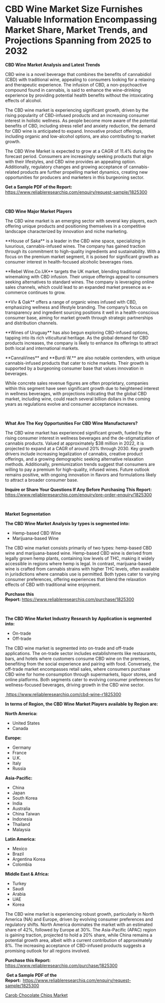 <p><h1>CBD Wine Market Size Furnishes Valuable Information Encompassing Market Share, Market Trends, and Projections Spanning from 2025 to 2032</h1></p><p><strong>CBD Wine Market Analysis and Latest Trends</strong></p>
<p><p>CBD wine is a novel beverage that combines the benefits of cannabidiol (CBD) with traditional wine, appealing to consumers looking for a relaxing and therapeutic experience. The infusion of CBD, a non-psychoactive compound found in cannabis, is said to enhance the wine-drinking experience by providing potential health benefits without the intoxicating effects of alcohol.</p><p>The CBD wine market is experiencing significant growth, driven by the rising popularity of CBD-infused products and an increasing consumer interest in holistic wellness. As people become more aware of the potential benefits of CBD, including stress relief and anxiety reduction, the demand for CBD wine is anticipated to expand. Innovative product offerings, including organic and low-alcohol options, are also contributing to market growth.</p><p>The CBD Wine Market is expected to grow at a CAGR of 11.4% during the forecast period. Consumers are increasingly seeking products that align with their lifestyles, and CBD wine provides an appealing option. Additionally, regulatory changes and growing acceptance of cannabis-related products are further propelling market dynamics, creating new opportunities for producers and marketers in this burgeoning sector.</p></p>
<p><strong>Get a Sample PDF of the Report:&nbsp;</strong> <a href="https://www.reliableresearchiq.com/enquiry/request-sample/1825300?utm_campaign=1117&utm_medium=2&utm_source=Github&utm_content=ia&utm_term=14022025&utm_id=cbd-wine">https://www.reliableresearchiq.com/enquiry/request-sample/1825300</a></p>
<p>&nbsp;</p>
<p><strong>CBD Wine Major Market Players</strong></p>
<p><p>The CBD wine market is an emerging sector with several key players, each offering unique products and positioning themselves in a competitive landscape characterized by innovation and niche marketing.</p><p>**House of Saka** is a leader in the CBD wine space, specializing in luxurious, cannabis-infused wines. The company has gained traction through its commitment to high-quality ingredients and sustainability. With a focus on the premium market segment, it is poised for significant growth as consumer interest in health-focused alcoholic beverages rises.</p><p>**Rebel Wine.Co.UK** targets the UK market, blending traditional winemaking with CBD infusion. Their unique offerings appeal to consumers seeking alternatives to standard wines. The company is leveraging online sales channels, which could lead to an expanded market presence as e-commerce continues to grow.</p><p>**Viv & Oak** offers a range of organic wines infused with CBD, emphasizing wellness and lifestyle branding. The company’s focus on transparency and ingredient sourcing positions it well in a health-conscious consumer base, aiming for market growth through strategic partnerships and distribution channels.</p><p>**Wines of Uruguay** has also begun exploring CBD-infused options, tapping into its rich viticultural heritage. As the global demand for CBD products increases, the company is likely to enhance its offerings to attract both local and international markets.</p><p>**CannaVines** and **Burdi W.** are also notable contenders, with unique cannabis-infused products that cater to niche markets. Their growth is supported by a burgeoning consumer base that values innovation in beverages.</p><p>While concrete sales revenue figures are often proprietary, companies within this segment have seen significant growth due to heightened interest in wellness beverages, with projections indicating that the global CBD market, including wine, could reach several billion dollars in the coming years as regulations evolve and consumer acceptance increases.</p></p>
<p>&nbsp;</p>
<p><strong>What Are The Key Opportunities For CBD Wine Manufacturers?</strong></p>
<p><p>The CBD wine market has experienced significant growth, fueled by the rising consumer interest in wellness beverages and the de-stigmatization of cannabis products. Valued at approximately $38 million in 2022, it is projected to expand at a CAGR of around 20% through 2030. Key growth drivers include increasing legalization of cannabis, creative product offerings, and a growing demographic seeking alternative relaxation methods. Additionally, premiumization trends suggest that consumers are willing to pay a premium for high-quality, infused wines. Future outlook remains positive, with ongoing innovation in flavors and formulations likely to attract a broader consumer base.</p></p>
<p><strong>Inquire or Share Your Questions If Any Before Purchasing This Report:</strong> <a href="https://www.reliableresearchiq.com/enquiry/pre-order-enquiry/1825300?utm_campaign=1117&utm_medium=2&utm_source=Github&utm_content=ia&utm_term=14022025&utm_id=cbd-wine">https://www.reliableresearchiq.com/enquiry/pre-order-enquiry/1825300</a></p>
<p>&nbsp;</p>
<p><strong>Market Segmentation</strong></p>
<p><strong>The CBD Wine Market Analysis by types is segmented into:</strong></p>
<p><ul><li>Hemp-based CBD Wine</li><li>Marijuana-based Wine</li></ul></p>
<p><p>The CBD wine market consists primarily of two types: hemp-based CBD wine and marijuana-based wine. Hemp-based CBD wine is derived from legally grown hemp plants, containing low levels of THC, making it widely accessible in regions where hemp is legal. In contrast, marijuana-based wine is crafted from cannabis strains with higher THC levels, often available in jurisdictions where cannabis use is permitted. Both types cater to varying consumer preferences, offering experiences that blend the relaxation effects of CBD with traditional wine enjoyment.</p></p>
<p><strong>Purchase this Report:&nbsp;</strong><a href="https://www.reliableresearchiq.com/purchase/1825300?utm_campaign=1117&utm_medium=2&utm_source=Github&utm_content=ia&utm_term=14022025&utm_id=cbd-wine">https://www.reliableresearchiq.com/purchase/1825300</a></p>
<p>&nbsp;</p>
<p><strong>The CBD Wine Market Industry Research by Application is segmented into:</strong></p>
<p><ul><li>On-trade</li><li>Off-trade</li></ul></p>
<p><p>The CBD wine market is segmented into on-trade and off-trade applications. The on-trade sector includes establishments like restaurants, bars, and hotels where customers consume CBD wine on the premises, benefiting from the social experience and pairing with food. Conversely, the off-trade market encompasses retail sales, where consumers purchase CBD wine for home consumption through supermarkets, liquor stores, and online platforms. Both segments cater to evolving consumer preferences for wellness-focused beverages, driving growth in the CBD wine sector.</p></p>
<p><a href="https://www.reliableresearchiq.com/cbd-wine-r1825300?utm_campaign=1117&utm_medium=2&utm_source=Github&utm_content=ia&utm_term=14022025&utm_id=cbd-wine">&nbsp;https://www.reliableresearchiq.com/cbd-wine-r1825300</a></p>
<p><strong>In terms of Region, the CBD Wine Market Players available by Region are:</strong></p>
<p>
    <p> <strong> North America: </strong>
        <ul>
            <li>United States</li>
            <li>Canada</li>
        </ul>
        </p> 
    <p> <strong> Europe: </strong>
        <ul>
            <li>Germany</li>
            <li>France</li>
            <li>U.K.</li>
            <li>Italy</li>
            <li>Russia</li>
        </ul>
        </p> 
    <p> <strong> Asia-Pacific: </strong>
        <ul>
            <li>China</li>
            <li>Japan</li>
            <li>South Korea</li>
            <li>India</li>
            <li>Australia</li>
            <li>China Taiwan</li>
            <li>Indonesia</li>
            <li>Thailand</li>
            <li>Malaysia</li>
        </ul>
        </p> 
    <p> <strong> Latin America: </strong>
        <ul>
            <li>Mexico</li>
            <li>Brazil</li>
            <li>Argentina Korea</li>
            <li>Colombia</li>
        </ul>
        </p> 
    <p> <strong> Middle East & Africa: </strong>
        <ul>
            <li>Turkey</li>
            <li>Saudi</li>
            <li>Arabia</li>
            <li>UAE</li>
            <li>Korea</li>
        </ul>
    </p>
    </p>
<p><p>The CBD wine market is experiencing robust growth, particularly in North America (NA) and Europe, driven by evolving consumer preferences and regulatory shifts. North America dominates the market with an estimated share of 42%, followed by Europe at 30%. The Asia-Pacific (APAC) region is gaining traction, projected to hold a 20% share, while China remains a potential growth area, albeit with a current contribution of approximately 8%. The increasing acceptance of CBD-infused products suggests a promising outlook for all regions involved.</p></p>
<p><strong>Purchase this Report: </strong><a href="https://www.reliableresearchiq.com/purchase/1825300?utm_campaign=1117&utm_medium=2&utm_source=Github&utm_content=ia&utm_term=14022025&utm_id=cbd-wine">https://www.reliableresearchiq.com/purchase/1825300</a></p>
<p>&nbsp;<strong>Get a Sample PDF of the Report:&nbsp;&nbsp;</strong><a href="https://www.reliableresearchiq.com/enquiry/request-sample/1825300?utm_campaign=1117&utm_medium=2&utm_source=Github&utm_content=ia&utm_term=14022025&utm_id=cbd-wine">https://www.reliableresearchiq.com/enquiry/request-sample/1825300</a></p>
<p><strong></strong></p>
<p><p><a href="https://github.com/bokerraaenc7/Market-Research-Report-List-1/blob/main/carob-chocolate-chips-market.md?utm_campaign=1117&utm_medium=2&utm_source=Github&utm_content=ia&utm_term=14022025&utm_id=cbd-wine">Carob Chocolate Chips Market</a></p></p>